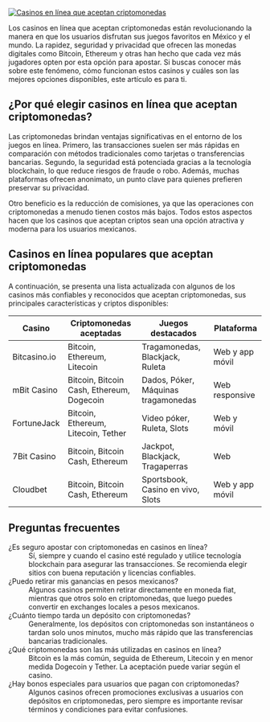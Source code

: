 [![Casinos en línea que aceptan criptomonedas](https://123-caf.pages.dev/gitsignup.png)](https://vrmoo.ru/Bt82HjjY)

<p>Los casinos en línea que aceptan criptomonedas están revolucionando la manera en que los usuarios disfrutan sus juegos favoritos en México y el mundo. La rapidez, seguridad y privacidad que ofrecen las monedas digitales como Bitcoin, Ethereum y otras han hecho que cada vez más jugadores opten por esta opción para apostar. Si buscas conocer más sobre este fenómeno, cómo funcionan estos casinos y cuáles son las mejores opciones disponibles, este artículo es para ti.</p>  <h2>¿Por qué elegir casinos en línea que aceptan criptomonedas?</h2> <p>Las criptomonedas brindan ventajas significativas en el entorno de los juegos en línea. Primero, las transacciones suelen ser más rápidas en comparación con métodos tradicionales como tarjetas o transferencias bancarias. Segundo, la seguridad está potenciada gracias a la tecnología blockchain, lo que reduce riesgos de fraude o robo. Además, muchas plataformas ofrecen anonimato, un punto clave para quienes prefieren preservar su privacidad.</p>  <p>Otro beneficio es la reducción de comisiones, ya que las operaciones con criptomonedas a menudo tienen costos más bajos. Todos estos aspectos hacen que los casinos que aceptan criptos sean una opción atractiva y moderna para los usuarios mexicanos.</p>  <h2>Casinos en línea populares que aceptan criptomonedas</h2> <p>A continuación, se presenta una lista actualizada con algunos de los casinos más confiables y reconocidos que aceptan criptomonedas, sus principales características y criptos disponibles:</p>  <table>   <thead>     <tr>       <th>Casino</th>       <th>Criptomonedas aceptadas</th>       <th>Juegos destacados</th>       <th>Plataforma</th>     </tr>   </thead>   <tbody>     <tr>       <td>Bitcasino.io</td>       <td>Bitcoin, Ethereum, Litecoin</td>       <td>Tragamonedas, Blackjack, Ruleta</td>       <td>Web y app móvil</td>     </tr>     <tr>       <td>mBit Casino</td>       <td>Bitcoin, Bitcoin Cash, Ethereum, Dogecoin</td>       <td>Dados, Póker, Máquinas tragamonedas</td>       <td>Web responsive</td>     </tr>     <tr>       <td>FortuneJack</td>       <td>Bitcoin, Ethereum, Litecoin, Tether</td>       <td>Video póker, Ruleta, Slots</td>       <td>Web y móvil</td>     </tr>     <tr>       <td>7Bit Casino</td>       <td>Bitcoin, Bitcoin Cash, Ethereum</td>       <td>Jackpot, Blackjack, Tragaperras</td>       <td>Web</td>     </tr>     <tr>       <td>Cloudbet</td>       <td>Bitcoin, Bitcoin Cash, Ethereum</td>       <td>Sportsbook, Casino en vivo, Slots</td>       <td>Web y app móvil</td>     </tr>   </tbody> </table>  <h2>Preguntas frecuentes</h2> <dl>   <dt>¿Es seguro apostar con criptomonedas en casinos en línea?</dt>   <dd>Sí, siempre y cuando el casino esté regulado y utilice tecnología blockchain para asegurar las transacciones. Se recomienda elegir sitios con buena reputación y licencias confiables.</dd>    <dt>¿Puedo retirar mis ganancias en pesos mexicanos?</dt>   <dd>Algunos casinos permiten retirar directamente en moneda fiat, mientras que otros solo en criptomonedas, que luego puedes convertir en exchanges locales a pesos mexicanos.</dd>    <dt>¿Cuánto tiempo tarda un depósito con criptomonedas?</dt>   <dd>Generalmente, los depósitos con criptomonedas son instantáneos o tardan solo unos minutos, mucho más rápido que las transferencias bancarias tradicionales.</dd>    <dt>¿Qué criptomonedas son las más utilizadas en casinos en línea?</dt>   <dd>Bitcoin es la más común, seguida de Ethereum, Litecoin y en menor medida Dogecoin y Tether. La aceptación puede variar según el casino.</dd>    <dt>¿Hay bonos especiales para usuarios que pagan con criptomonedas?</dt>   <dd>Algunos casinos ofrecen promociones exclusivas a usuarios con depósitos en criptomonedas, pero siempre es importante revisar términos y condiciones para evitar confusiones.</dd> </dl>